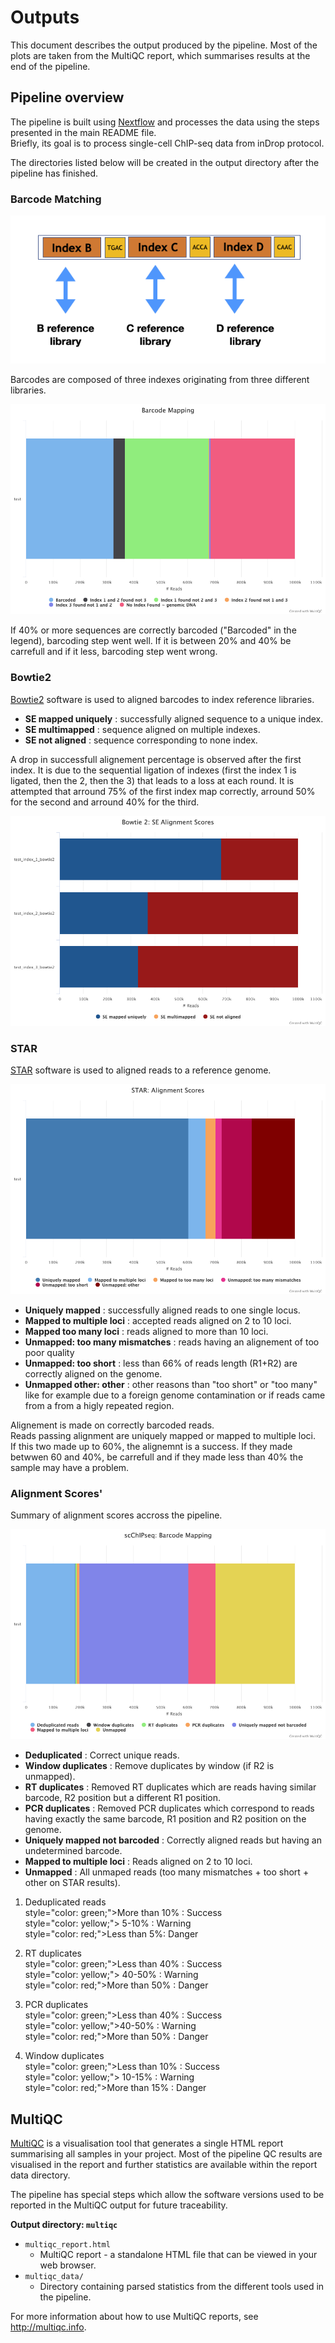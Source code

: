 # Outputs

This document describes the output produced by the pipeline. Most of the plots are taken from the MultiQC report, which summarises results at the end of the pipeline.

## Pipeline overview

The pipeline is built using [Nextflow](https://www.nextflow.io/) and processes the data using the steps presented in the main README file.  
Briefly, its goal is to process single-cell ChIP-seq data from inDrop protocol.

The directories listed below will be created in the output directory after the pipeline has finished. 

### Barcode Matching

![MultiQC](images/barcode.png)

Barcodes are composed of three indexes originating from three different libraries. 

![MultiQC](images/scChIPseq_barcode_plot-1.png)

If 40% or more sequences are correctly barcoded ("Barcoded" in the legend), barcoding step went well. If it is between 20% and 40% be carrefull and if it less, barcoding step went wrong.

### Bowtie2

[Bowtie2](http://bowtie-bio.sourceforge.net/bowtie2/manual.shtml#the-bowtie2-aligner) software is used to aligned barcodes to index reference libraries. 

- **SE mapped uniquely** : successfully aligned sequence to a unique index.  
- **SE multimapped** : sequence aligned on multiple indexes.  
- **SE not aligned** : sequence corresponding to none index. 

A drop in successfull alignement percentage is observed after the first index. It is due to the sequential ligation of indexes (first the index 1 is ligated, then the 2, then the 3) that leads to a loss at each round.
It is attempted that arround 75% of the first index map correctly, arround 50% for the second and arround 40% for the third. 

![MultiQC](images/bowtie2_se_plot.png)

### STAR

[STAR](https://physiology.med.cornell.edu/faculty/skrabanek/lab/angsd/lecture_notes/STARmanual.pdf) software is used to aligned reads to a reference genome. 

![MultiQC - Star stats plot](images/star_alignment_plot.png)

- **Uniquely mapped** : successfully aligned reads to one single locus.  
- **Mapped to multiple loci** : accepted reads aligned on 2 to 10 loci.
- **Mapped too many loci** : reads aligned to more than 10 loci. 
- **Unmapped: too many mismatches** : reads having an alignement of too poor quality
- **Unmapped: too short** : less than 66% of reads length (R1+R2) are correctly aligned on the genome. 
- **Unmapped other: other** : other reasons than "too short" or "too many" like for example due to a foreign genome contamination or if reads came from a
from a higly repeated region. 

Alignement is made on correctly barcoded reads.  
Reads passing alignment are uniquely mapped or mapped to multiple loci.   
If this two made up to 60%, the alignemnt is a success. If they made betwwen 60 and 40%, be carrefull and if they made less than 40% the sample may have a problem.  

### Alignment Scores'

Summary of alignment scores accross the pipeline. 

![MultiQC](images/scChIPseq_alignments_plot.png)

- **Deduplicated** : Correct unique reads.
- **Window duplicates** : Remove duplicates by window (if R2 is unmapped).
- **RT duplicates** : Removed RT duplicates which are reads having similar barcode, R2 position but a different R1 position.
- **PCR duplicates** : Removed PCR duplicates which correspond to reads having exactly the same barcode, R1 position and R2 position on the genome.
- **Uniquely mapped not barcoded** : Correctly aligned reads but having an undetermined barcode.
- **Mapped to multiple loci** : Reads aligned on 2 to 10 loci.
- **Unmapped** : All unmaped reads (too many mismatches + too short + other on STAR results).

1) Deduplicated reads   
style="color: green;">More than 10% : Success</span>  
style="color: yellow;"> 5-10% : Warning </span>  
style="color: red;">Less than 5%: Danger</span>  
  
2) RT duplicates  
style="color: green;">Less than 40% : Success</span>  
style="color: yellow;"> 40-50% : Warning</span>  
style="color: red;">More than 50% : Danger</span>  
  
3) PCR duplicates  
style="color: green;">Less than 40% : Success</span>  
style="color: yellow;">40-50% : Warning</span>  
style="color: red;">More than 50% : Danger</span>  
  
4) Window duplicates  
style="color: green;">Less than 10% : Success</span>  
style="color: yellow;"> 10-15% : Warning</span>  
style="color: red;">More than 15% : Danger</span>  


## MultiQC
[MultiQC](http://multiqc.info) is a visualisation tool that generates a single HTML report summarising all samples in your project. Most of the pipeline QC results are visualised in the report and further statistics are available within the report data directory.

The pipeline has special steps which allow the software versions used to be reported in the MultiQC output for future traceability.

**Output directory: `multiqc`**

* `multiqc_report.html`
  * MultiQC report - a standalone HTML file that can be viewed in your web browser.
* `multiqc_data/`
  * Directory containing parsed statistics from the different tools used in the pipeline.

For more information about how to use MultiQC reports, see http://multiqc.info.
